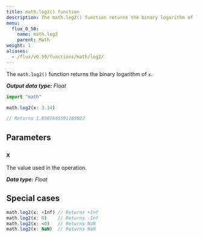 ```yaml
---
title: math.log2() function
description: The math.log2() function returns the binary logarithm of `x`.
menu:
  flux_0_50:
    name: math.log2
    parent: Math
weight: 1
aliases:
  - /flux/v0.50/functions/math/log2/
---
```


The `math.log2()` function returns the binary logarithm of `x`.

_**Output data type:** Float_

```js
import "math"

math.log2(x: 3.14)

// Returns 1.6507645591169022
```

## Parameters

### x
The value used in the operation.

_**Data type:** Float_

## Special cases
```js
math.log2(x: +Inf) // Returns +Inf
math.log2(x: 0)    // Returns -Inf
math.log2(x: <0)   // Returns NaN
math.log2(x: NaN)  // Returns NaN
```
